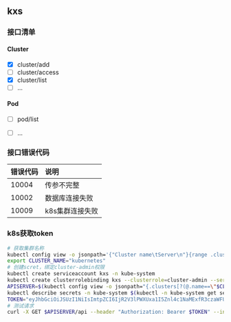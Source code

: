 ## kxs

### 接口清单

#### Cluster
- [x]   cluster/add
- [ ]   cluster/access 
- [x]   cluster/list
- [ ]   ...

#### Pod
- [ ]   pod/list
- [ ]   ...


### 接口错误代码
| 错误代码  | 说明        |
|:------|:----------|
| 10004 | 传参不完整     |
| 10002      | 数据库连接失败   |
| 10009      | k8s集群连接失败 |


### k8s获取token

```bash
# 获取集群名称
kubectl config view -o jsonpath='{"Cluster name\tServer\n"}{range .clusters[*]}{.name}{"\t"}{.cluster.server}{"\n"}{end}'
export CLUSTER_NAME="kubernetes"
# 创建scret，绑定cluster-admin权限
kubectl create serviceaccount kxs -n kube-system
kubectl create clusterrolebinding kxs --clusterrole=cluster-admin --serviceaccount=kube-system:kxs
APISERVER=$(kubectl config view -o jsonpath="{.clusters[?(@.name==\"$CLUSTER_NAME\")].cluster.server}")
kubectl describe secrets -n kube-system $(kubectl -n kube-system get secret | awk '/kxs/{print $1}')
TOKEN="eyJhbGciOiJSUzI1NiIsImtpZCI6IjR2V3lPWXUxa1I5Znl4c1NaMExfR3czaWFUdnAyMk54U2lMUk1nZnVOcWsifQ.eyJpc3MiOiJrdWJlcm5ldGVzL3NlcnZpY2VhY2NvdW50Iiwia3ViZXJuZXRlcy5pby9zZXJ2aWNlYWNjb3VudC9uYW1lc3BhY2UiOiJrdWJlLXN5c3RlbSIsImt1YmVybmV0ZXMuaW8vc2VydmljZWFjY291bnQvc2VjcmV0Lm5hbWUiOiJreHMtdG9rZW4tcWJwc2QiLCJrdWJlcm5ldGVzLmlvL3NlcnZpY2VhY2NvdW50L3NlcnZpY2UtYWNjb3VudC5uYW1lIjoia3hzIiwia3ViZXJuZXRlcy5pby9zZXJ2aWNlYWNjb3VudC9zZXJ2aWNlLWFjY291bnQudWlkIjoiYThlZTI3NTMtYTQ3ZC00OGFkLTgzZDItNjk0NjQ4M2U5OGIyIiwic3ViIjoic3lzdGVtOnNlcnZpY2VhY2NvdW50Omt1YmUtc3lzdGVtOmt4cyJ9.KdrM8Dnb3q8HTlOHEihsdk71pA-etVbO6QDdAf1zXxuV6zK2Dnl4c2SvoHvamd-jnwOYugbADKdrUmOAq7tX4-dZvtpFIkfteMiSsX-vdDYSddrpqTgon4aIayb8gutGTaYDPdi8MkogWAxFm6YF8F59WXPeNId00iBBdqv_s4KeEuDtFS74B3UeUFLTGkbpe5QdEMsimWkkCLwqD0H7srd7R7vS75NvfgYqOnBJl2aYmCwHQ4INQVeDM7n2U6-d8k5ncRidRKYpp5SzsJgYx58nmE4OucdXupm3RIkcUq_d1gFcGCWlOO4saacV-PHSm3m5XdnpZO42-SJKQlxg6Q"
# 测试请求
curl -X GET $APISERVER/api --header "Authorization: Bearer $TOKEN" --insecure
```